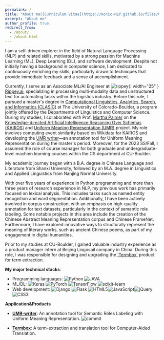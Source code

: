 ```yaml
---
permalink: /
title: "About me([Curriculum Vitae](https://Konic-NLP.github.io/files/CV_Sijia.pdf))"
excerpt: "About me"
author_profile: true
redirect_from: 
  - /about/
  - /about.html
---  
```


I am a self-driven explorer in the field of Natural Language Processing (NLP) and related skills, motivated by a strong passion for Machine Learning (ML), Deep Learning (DL), and software development. Despite not initially having a background in computer science, I am dedicated to continuously enriching my skills, particularly drawn to techniques that provide immediate feedback and a sense of accomplishment.

Currently, I serve as an Associate ML/AI Engineer at ![rippey](https://emoji.slack-edge.com/TMD79BJMV/happyrippey/fc1c373da61032ab.png){: width="25" } [Rippey.ai](https://rippey.ai/), specializing in processing multi-modality data and unstructured text for automating tasks within the logistics industry. Before this role, I pursued a master's degree in [Computational Linguistics, Analytics, Search, and Informatics (CLASIC)](https://www.colorado.edu/linguistics/graduate-program/computational-linguistics-clasic-ms) at The University of Colorado-Boulder, a program jointly offered by the Departments of Linguistics and Computer Science. During my studies, I  collaborated with Prof. [Martha Palmer](https://www.colorado.edu/faculty/palmer-martha/) on the [Knowledge-directed Artificial Intelligence Reasoning Over Schemas (KAIROS)](https://www.darpa.mil/program/knowledge-directed-artificial-intelligence-reasoning-over-schemas) and [Uniform Meaning Representation (UMR)](https://umr4nlp.github.io/web/index.html) project. My role involves computing event similarity based on Wikidata for KAIROS and developing the [UMR writer](http://umr-tool.cs.brandeis.edu/)—an annotation tool for Uniform Meaning Representation during the master's period. Moreover, for the 2023 SS/Fall, I assumed the role of course manager for both graduate and undergraduate-level machien learning courses within the CS department at CU-Boulder.

My academic journey began with a B.A. degree in Chinese Language and Literature from Shanxi University, followed by an M.A. degree in Linguistics and Applied Linguistics from Nanjing Normal University.

With over five years of experience in Python programming and more than three years of research experience in NLP, my previous work has primarily focused on lexical analysis. This includes tasks such as named entity recognition and word segmentation. Additionally, I have been actively involved in corpus construction, with an emphasis on high-quality annotation for text datasets, particularly in the context of semantic role labeling. Some notable projects in this area include the creation of the Chinese Abstract Meaning Representation corpus and Chinese FrameNet. Furthermore, I have explored innovative ways to structurally represent the meaning of literary works, such as ancient Chinese poems, as part of my engagement in digital humanities. 

[//]: # ([[code]]&#40;https://github.com/Konic-NLP&#41; [[publications]]&#40;https://scholar.google.com/citations?user=CIjgyCMAAAAJ&hl=en&#41; )

Prior to my studies at CU-Boulder, I gained valuable industry experience as a product manager intern at Beijing Lingosail company in China. During this role, I was responsible for designing and upgrading the ['Termbox'](http://termbox.lingosail.com/) product for term extraction.


**My major technical stacks**:  
 - Programming languages: ![Python](https://img.shields.io/badge/Python-14354C?style=for-the-badge&logo=python&logoColor=white) ![JAVA](https://img.shields.io/badge/Java-ED8B00?style=for-the-badge&logo=java&logoColor=white)
  - ML/DL: ![Keras](https://img.shields.io/badge/Keras-%23D00000.svg?style=for-the-badge&logo=Keras&logoColor=white) ![PyTorch](https://img.shields.io/badge/PyTorch-%23EE4C2C.svg?style=for-the-badge&logo=PyTorch&logoColor=white)  ![TensorFlow](https://img.shields.io/badge/TensorFlow-%23FF6F00.svg?style=for-the-badge&logo=TensorFlow&logoColor=white) ![scikit-learn](https://img.shields.io/badge/scikit--learn-%23F7931E.svg?style=for-the-badge&logo=scikit-learn&logoColor=white) 
  - Web development: ![Django](https://img.shields.io/badge/django-%23092E20.svg?style=for-the-badge&logo=django&logoColor=white) ![Flask](https://img.shields.io/badge/flask-%23000.svg?style=for-the-badge&logo=flask&logoColor=white)	![HTML5](https://img.shields.io/badge/html5-%23E34F26.svg?style=for-the-badge&logo=html5&logoColor=white)![JavaScript](https://img.shields.io/badge/javascript-%23323330.svg?style=for-the-badge&logo=javascript&logoColor=%23F7DF1E)![jQuery](https://img.shields.io/badge/jquery-%230769AD.svg?style=for-the-badge&logo=jquery&logoColor=white)![CSS3](https://img.shields.io/badge/css3-%231572B6.svg?style=for-the-badge&logo=css3&logoColor=white) 


**Application&Products**


- [**UMR-writer**](http://umr-tool.cs.brandeis.edu/): An annotation tool for Semantic Roles Labeling with Uniform Meaning Representation. ![commit](https://img.shields.io/github/last-commit/jinzhao3611/umr-annotation-tool/master)


- [**Termbox**](http://termbox.lingosail.com/): A term-extraction and translation tool for Computer-Aided Translation.


<!-- A data-driven personal website
======
Like many other Jekyll-based GitHub Pages templates, academicpages makes you separate the website's content from its form. The content & metadata of your website are in structured markdown files, while various other files constitute the theme, specifying how to transform that content & metadata into HTML pages. You keep these various markdown (.md), YAML (.yml), HTML, and CSS files in a public GitHub repository. Each time you commit and push an update to the repository, the [GitHub pages](https://pages.github.com/) service creates static HTML pages based on these files, which are hosted on GitHub's servers free of charge.

Many of the features of dynamic content management systems (like Wordpress) can be achieved in this fashion, using a fraction of the computational resources and with far less vulnerability to hacking and DDoSing. You can also modify the theme to your heart's content without touching the content of your site. If you get to a point where you've broken something in Jekyll/HTML/CSS beyond repair, your markdown files describing your talks, publications, etc. are safe. You can rollback the changes or even delete the repository and start over -- just be sure to save the markdown files! Finally, you can also write scripts that process the structured data on the site, such as [this one](https://github.com/academicpages/academicpages.github.io/blob/master/talkmap.ipynb) that analyzes metadata in pages about talks to display [a map of every location you've given a talk](https://academicpages.github.io/talkmap.html). -->
